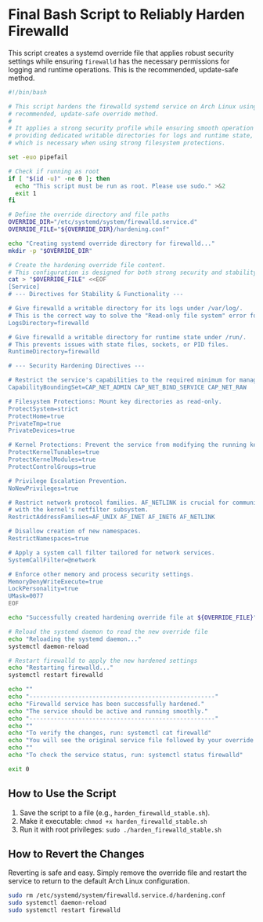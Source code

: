 # Final Bash Script to Reliably Harden Firewalld

This script creates a systemd override file that applies robust security settings while ensuring `firewalld` has the necessary permissions for logging and runtime operations. This is the recommended, update-safe method.

```bash
#!/bin/bash

# This script hardens the firewalld systemd service on Arch Linux using the
# recommended, update-safe override method.
#
# It applies a strong security profile while ensuring smooth operation by
# providing dedicated writable directories for logs and runtime state,
# which is necessary when using strong filesystem protections.

set -euo pipefail

# Check if running as root
if [ "$(id -u)" -ne 0 ]; then
  echo "This script must be run as root. Please use sudo." >&2
  exit 1
fi

# Define the override directory and file paths
OVERRIDE_DIR="/etc/systemd/system/firewalld.service.d"
OVERRIDE_FILE="${OVERRIDE_DIR}/hardening.conf"

echo "Creating systemd override directory for firewalld..."
mkdir -p "$OVERRIDE_DIR"

# Create the hardening override file content.
# This configuration is designed for both strong security and stability.
cat > "$OVERRIDE_FILE" <<EOF
[Service]
# --- Directives for Stability & Functionality ---

# Give firewalld a writable directory for its logs under /var/log/.
# This is the correct way to solve the "Read-only file system" error for logs.
LogsDirectory=firewalld

# Give firewalld a writable directory for runtime state under /run/.
# This prevents issues with state files, sockets, or PID files.
RuntimeDirectory=firewalld

# --- Security Hardening Directives ---

# Restrict the service's capabilities to the required minimum for managing networks.
CapabilityBoundingSet=CAP_NET_ADMIN CAP_NET_BIND_SERVICE CAP_NET_RAW

# Filesystem Protections: Mount key directories as read-only.
ProtectSystem=strict
ProtectHome=true
PrivateTmp=true
PrivateDevices=true

# Kernel Protections: Prevent the service from modifying the running kernel.
ProtectKernelTunables=true
ProtectKernelModules=true
ProtectControlGroups=true

# Privilege Escalation Prevention.
NoNewPrivileges=true

# Restrict network protocol families. AF_NETLINK is crucial for communication
# with the kernel's netfilter subsystem.
RestrictAddressFamilies=AF_UNIX AF_INET AF_INET6 AF_NETLINK

# Disallow creation of new namespaces.
RestrictNamespaces=true

# Apply a system call filter tailored for network services.
SystemCallFilter=@network

# Enforce other memory and process security settings.
MemoryDenyWriteExecute=true
LockPersonality=true
UMask=0077
EOF

echo "Successfully created hardening override file at ${OVERRIDE_FILE}"

# Reload the systemd daemon to read the new override file
echo "Reloading the systemd daemon..."
systemctl daemon-reload

# Restart firewalld to apply the new hardened settings
echo "Restarting firewalld..."
systemctl restart firewalld

echo ""
echo "-----------------------------------------------------"
echo "Firewalld service has been successfully hardened."
echo "The service should be active and running smoothly."
echo "-----------------------------------------------------"
echo ""
echo "To verify the changes, run: systemctl cat firewalld"
echo "You will see the original service file followed by your override configuration."
echo ""
echo "To check the service status, run: systemctl status firewalld"

exit 0
```

## How to Use the Script

1.  Save the script to a file (e.g., `harden_firewalld_stable.sh`).
2.  Make it executable: `chmod +x harden_firewalld_stable.sh`
3.  Run it with root privileges: `sudo ./harden_firewalld_stable.sh`

## How to Revert the Changes

Reverting is safe and easy. Simply remove the override file and restart the service to return to the default Arch Linux configuration.

```bash
sudo rm /etc/systemd/system/firewalld.service.d/hardening.conf
sudo systemctl daemon-reload
sudo systemctl restart firewalld
```
